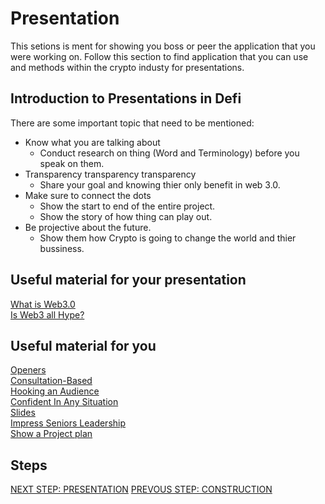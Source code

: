 # Presentation
This setions is ment for showing you boss or peer the application that you were working on. Follow this section to find application that you can use and methods within the crypto industy for presentations.

## Introduction to Presentations in Defi



There are some important topic that need to be mentioned: 
* Know what you are talking about
  - Conduct research on thing (Word and Terminology) before you speak on them.
* Transparency transparency transparency
  - Share your goal and knowing thier only benefit in web 3.0.
* Make sure to connect the dots
  - Show the start to end of the entire project. 
  - Show the story of how thing can play out.
* Be projective about the future.
  - Show them how Crypto is going to change the world and thier bussiness.


## Useful material for your presentation
[What is Web3.0](https://youtu.be/nHhAEkG1y2U)<br/>
[Is Web3 all Hype?](https://youtu.be/wHTcrmhskto)


## Useful material for you
[Openers](https://youtu.be/dEDcc0aCjaA)<br/>
[Consultation-Based](https://youtu.be/PgOD1j2DhNg)<br/>
[Hooking an Audience](https://youtu.be/k8GvTgWtR7o)<br/>
[Confident In Any Situation](https://youtu.be/KmOAznOQX-g)<br/>
[Slides](https://youtu.be/XA1o5rvy8r4)<br/>
[Impress Seniors Leadership](https://youtu.be/soZBrFglqtc)<br/>
[Show a Project plan](https://youtu.be/iSg_0tsqCkM)<br/>

## Steps
[NEXT STEP: PRESENTATION](https://github.com/SageJames/Web3-Hub/tree/main/Pipeline/Presentation)
[PREVOUS STEP: CONSTRUCTION](https://github.com/SageJames/Web3-Hub/tree/main/Pipeline/Construction)


